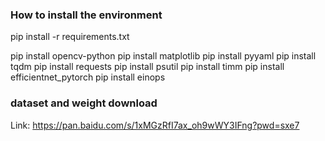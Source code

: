 ### How to install the environment

pip install -r requirements.txt

pip install opencv-python
pip install matplotlib
pip install pyyaml
pip install tqdm
pip install requests
pip install psutil
pip install timm
pip install efficientnet_pytorch
pip install einops



### dataset and weight download

Link: https://pan.baidu.com/s/1xMGzRfI7ax_oh9wWY3IFng?pwd=sxe7 
